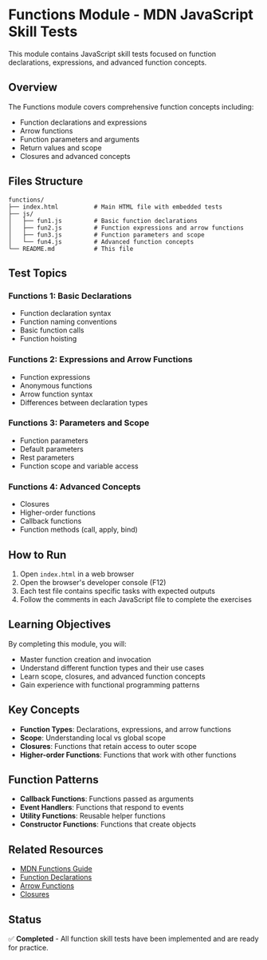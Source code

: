 # Functions Module - MDN JavaScript Skill Tests

This module contains JavaScript skill tests focused on function declarations, expressions, and advanced function concepts.

## Overview

The Functions module covers comprehensive function concepts including:

- Function declarations and expressions
- Arrow functions
- Function parameters and arguments
- Return values and scope
- Closures and advanced concepts

## Files Structure

```
functions/
├── index.html          # Main HTML file with embedded tests
├── js/
│   ├── fun1.js         # Basic function declarations
│   ├── fun2.js         # Function expressions and arrow functions
│   ├── fun3.js         # Function parameters and scope
│   └── fun4.js         # Advanced function concepts
└── README.md           # This file
```

## Test Topics

### Functions 1: Basic Declarations

- Function declaration syntax
- Function naming conventions
- Basic function calls
- Function hoisting

### Functions 2: Expressions and Arrow Functions

- Function expressions
- Anonymous functions
- Arrow function syntax
- Differences between declaration types

### Functions 3: Parameters and Scope

- Function parameters
- Default parameters
- Rest parameters
- Function scope and variable access

### Functions 4: Advanced Concepts

- Closures
- Higher-order functions
- Callback functions
- Function methods (call, apply, bind)

## How to Run

1. Open `index.html` in a web browser
2. Open the browser's developer console (F12)
3. Each test file contains specific tasks with expected outputs
4. Follow the comments in each JavaScript file to complete the exercises

## Learning Objectives

By completing this module, you will:

- Master function creation and invocation
- Understand different function types and their use cases
- Learn scope, closures, and advanced function concepts
- Gain experience with functional programming patterns

## Key Concepts

- **Function Types**: Declarations, expressions, and arrow functions
- **Scope**: Understanding local vs global scope
- **Closures**: Functions that retain access to outer scope
- **Higher-order Functions**: Functions that work with other functions

## Function Patterns

- **Callback Functions**: Functions passed as arguments
- **Event Handlers**: Functions that respond to events
- **Utility Functions**: Reusable helper functions
- **Constructor Functions**: Functions that create objects

## Related Resources

- [MDN Functions Guide](https://developer.mozilla.org/en-US/docs/Web/JavaScript/Guide/Functions)
- [Function Declarations](https://developer.mozilla.org/en-US/docs/Web/JavaScript/Reference/Statements/function)
- [Arrow Functions](https://developer.mozilla.org/en-US/docs/Web/JavaScript/Reference/Functions/Arrow_functions)
- [Closures](https://developer.mozilla.org/en-US/docs/Web/JavaScript/Closures)

## Status

✅ **Completed** - All function skill tests have been implemented and are ready for practice.
